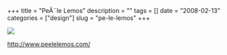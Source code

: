 +++
title = "Pe&Atilde;&uml;le Lemos"
description = ""
tags = []
date = "2008-02-13"
categories = ["design"]
slug = "pe-le-lemos"
+++


 

  <div id="screens-thumbs" class="clearfix">
    <div class="txt-center" id="design-submission"><a href="http://www.peelelemos.com/"><img id='bluga-thumbnail-1151' class='bluga-thumbnail large' src='//konigi.com/media/bluga/
wt47f303e89e345_0.jpg'/></a></div>  
  </div>   
<p><a href="http://www.peelelemos.com/">http://www.peelelemos.com/</a></p>




